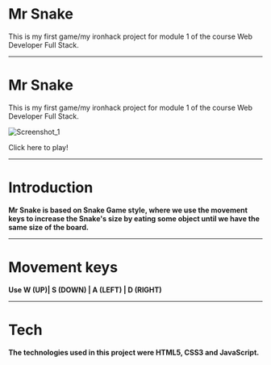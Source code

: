
# Mr Snake

This is my first game/my ironhack project for module 1 of the course Web Developer Full Stack.

<hr>

# Mr Snake

This is my first game/my ironhack project for module 1 of the course Web Developer Full Stack.

![Screenshot_1](https://user-images.githubusercontent.com/105829768/185740542-d4136d09-b0b2-4819-9f8b-ccb8c9ee9b64.png)

Click here to play!
<hr>

# Introduction

<strong> Mr Snake <strong/> is based on Snake Game style, where we use the movement keys to increase the Snake's size by eating some object until we have the same size of the board.
  
<hr>
  
# Movement keys
  
  Use W (UP)| S (DOWN) | A (LEFT) | D (RIGHT)
  
<hr>

  # Tech
  
  The technologies used in this project were HTML5, CSS3 and JavaScript.
  

